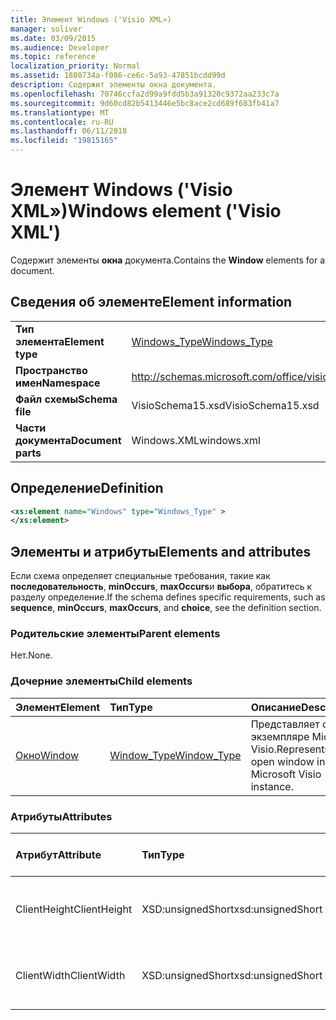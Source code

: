 ```yaml
---
title: Элемент Windows ('Visio XML»)
manager: soliver
ms.date: 03/09/2015
ms.audience: Developer
ms.topic: reference
localization_priority: Normal
ms.assetid: 1880734a-f086-ce6c-5a93-47851bcdd99d
description: Содержит элементы окна документа.
ms.openlocfilehash: 70746ccfa2d99a9fdd5b3a91320c9372aa233c7a
ms.sourcegitcommit: 9d60cd82b5413446e5bc8ace2cd689f683fb41a7
ms.translationtype: MT
ms.contentlocale: ru-RU
ms.lasthandoff: 06/11/2018
ms.locfileid: "19815165"
---
```

# <a name="windows-element-visio-xml"></a><span data-ttu-id="5ec06-103">Элемент Windows ('Visio XML»)</span><span class="sxs-lookup"><span data-stu-id="5ec06-103">Windows element ('Visio XML')</span></span>

<span data-ttu-id="5ec06-104">Содержит элементы **окна** документа.</span><span class="sxs-lookup"><span data-stu-id="5ec06-104">Contains the **Window** elements for a document.</span></span> 
  
## <a name="element-information"></a><span data-ttu-id="5ec06-105">Сведения об элементе</span><span class="sxs-lookup"><span data-stu-id="5ec06-105">Element information</span></span>

|||
|:-----|:-----|
|<span data-ttu-id="5ec06-106">**Тип элемента**</span><span class="sxs-lookup"><span data-stu-id="5ec06-106">**Element type**</span></span> <br/> |[<span data-ttu-id="5ec06-107">Windows_Type</span><span class="sxs-lookup"><span data-stu-id="5ec06-107">Windows_Type</span></span>](windows_type-complextypevisio-xml.md) <br/> |
|<span data-ttu-id="5ec06-108">**Пространство имен**</span><span class="sxs-lookup"><span data-stu-id="5ec06-108">**Namespace**</span></span> <br/> |http://schemas.microsoft.com/office/visio/2012/main  <br/> |
|<span data-ttu-id="5ec06-109">**Файл схемы**</span><span class="sxs-lookup"><span data-stu-id="5ec06-109">**Schema file**</span></span> <br/> |<span data-ttu-id="5ec06-110">VisioSchema15.xsd</span><span class="sxs-lookup"><span data-stu-id="5ec06-110">VisioSchema15.xsd</span></span>  <br/> |
|<span data-ttu-id="5ec06-111">**Части документа**</span><span class="sxs-lookup"><span data-stu-id="5ec06-111">**Document parts**</span></span> <br/> |<span data-ttu-id="5ec06-112">Windows.XML</span><span class="sxs-lookup"><span data-stu-id="5ec06-112">windows.xml</span></span>  <br/> |
   
## <a name="definition"></a><span data-ttu-id="5ec06-113">Определение</span><span class="sxs-lookup"><span data-stu-id="5ec06-113">Definition</span></span>

```XML
<xs:element name="Windows" type="Windows_Type" >
</xs:element>
```

## <a name="elements-and-attributes"></a><span data-ttu-id="5ec06-114">Элементы и атрибуты</span><span class="sxs-lookup"><span data-stu-id="5ec06-114">Elements and attributes</span></span>

<span data-ttu-id="5ec06-115">Если схема определяет специальные требования, такие как **последовательность**, **minOccurs**, **maxOccurs**и **выбора**, обратитесь к разделу определение.</span><span class="sxs-lookup"><span data-stu-id="5ec06-115">If the schema defines specific requirements, such as **sequence**, **minOccurs**, **maxOccurs**, and **choice**, see the definition section.</span></span> 
  
### <a name="parent-elements"></a><span data-ttu-id="5ec06-116">Родительские элементы</span><span class="sxs-lookup"><span data-stu-id="5ec06-116">Parent elements</span></span>

<span data-ttu-id="5ec06-117">Нет.</span><span class="sxs-lookup"><span data-stu-id="5ec06-117">None.</span></span>
  
### <a name="child-elements"></a><span data-ttu-id="5ec06-118">Дочерние элементы</span><span class="sxs-lookup"><span data-stu-id="5ec06-118">Child elements</span></span>

|<span data-ttu-id="5ec06-119">**Элемент**</span><span class="sxs-lookup"><span data-stu-id="5ec06-119">**Element**</span></span>|<span data-ttu-id="5ec06-120">**Тип**</span><span class="sxs-lookup"><span data-stu-id="5ec06-120">**Type**</span></span>|<span data-ttu-id="5ec06-121">**Описание**</span><span class="sxs-lookup"><span data-stu-id="5ec06-121">**Description**</span></span>|
|:-----|:-----|:-----|
|[<span data-ttu-id="5ec06-122">Окно</span><span class="sxs-lookup"><span data-stu-id="5ec06-122">Window</span></span>](window-element-windows_type-complextypevisio-xml.md) <br/> |[<span data-ttu-id="5ec06-123">Window_Type</span><span class="sxs-lookup"><span data-stu-id="5ec06-123">Window_Type</span></span>](window_type-complextypevisio-xml.md) <br/> |<span data-ttu-id="5ec06-124">Представляет окно в экземпляре Microsoft Visio.</span><span class="sxs-lookup"><span data-stu-id="5ec06-124">Represents an open window in a Microsoft Visio instance.</span></span>  <br/> |
   
### <a name="attributes"></a><span data-ttu-id="5ec06-125">Атрибуты</span><span class="sxs-lookup"><span data-stu-id="5ec06-125">Attributes</span></span>

|<span data-ttu-id="5ec06-126">**Атрибут**</span><span class="sxs-lookup"><span data-stu-id="5ec06-126">**Attribute**</span></span>|<span data-ttu-id="5ec06-127">**Тип**</span><span class="sxs-lookup"><span data-stu-id="5ec06-127">**Type**</span></span>|<span data-ttu-id="5ec06-128">**Обязательное**</span><span class="sxs-lookup"><span data-stu-id="5ec06-128">**Required**</span></span>|<span data-ttu-id="5ec06-129">**Описание**</span><span class="sxs-lookup"><span data-stu-id="5ec06-129">**Description**</span></span>|<span data-ttu-id="5ec06-130">**Возможные значения**</span><span class="sxs-lookup"><span data-stu-id="5ec06-130">**Possible values**</span></span>|
|:-----|:-----|:-----|:-----|:-----|
|<span data-ttu-id="5ec06-131">ClientHeight</span><span class="sxs-lookup"><span data-stu-id="5ec06-131">ClientHeight</span></span>  <br/> |<span data-ttu-id="5ec06-132">XSD:unsignedShort</span><span class="sxs-lookup"><span data-stu-id="5ec06-132">xsd:unsignedShort</span></span>  <br/> |<span data-ttu-id="5ec06-133">необязательный</span><span class="sxs-lookup"><span data-stu-id="5ec06-133">optional</span></span>  <br/> |<span data-ttu-id="5ec06-134">Представляет значение высоты области отображения</span><span class="sxs-lookup"><span data-stu-id="5ec06-134">Represents the height dimension of a display area</span></span>  <br/> |<span data-ttu-id="5ec06-135">Значения типа xsd:unsignedShort.</span><span class="sxs-lookup"><span data-stu-id="5ec06-135">Values of the xsd:unsignedShort type.</span></span>  <br/> |
|<span data-ttu-id="5ec06-136">ClientWidth</span><span class="sxs-lookup"><span data-stu-id="5ec06-136">ClientWidth</span></span>  <br/> |<span data-ttu-id="5ec06-137">XSD:unsignedShort</span><span class="sxs-lookup"><span data-stu-id="5ec06-137">xsd:unsignedShort</span></span>  <br/> |<span data-ttu-id="5ec06-138">необязательный</span><span class="sxs-lookup"><span data-stu-id="5ec06-138">optional</span></span>  <br/> |<span data-ttu-id="5ec06-139">Представляет ширины области отображения</span><span class="sxs-lookup"><span data-stu-id="5ec06-139">Represents the width dimension of a display area</span></span>  <br/> |<span data-ttu-id="5ec06-140">Значения типа xsd:unsignedShort.</span><span class="sxs-lookup"><span data-stu-id="5ec06-140">Values of the xsd:unsignedShort type.</span></span>  <br/> |
   

